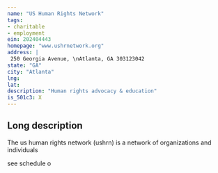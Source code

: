 ```yaml
---
name: "US Human Rights Network"
tags:
- charitable
- employment
ein: 202404443
homepage: "www.ushrnetwork.org"
address: |
 250 Georgia Avenue, \nAtlanta, GA 303123042
state: "GA"
city: "Atlanta"
lng: 
lat: 
description: "Human rights advocacy & education"
is_501c3: X
---
```


## Long description

The us human rights network (ushrn) is a network of organizations and individuals
  
  see schedule o
